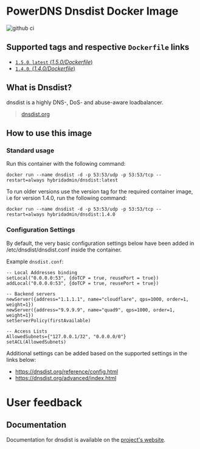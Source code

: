 # PowerDNS Dnsdist Docker Image

![github ci](https://github.com/hybridadmin/docker-dnsdist/workflows/ci/badge.svg?branch=main)

## Supported tags and respective `Dockerfile` links

- [`1.5.0`, `latest` (*1.5.0/Dockerfile*)](https://github.com/hybridadmin/docker-dnsdist/tree/main/1.5.0/Dockerfile)
- [`1.4.0`, (*1.4.0/Dockerfile*)](https://github.com/hybridadmin/docker-dnsdist/tree/main/1.4.0/Dockerfile)

## What is Dnsdist?

dnsdist is a highly DNS-, DoS- and abuse-aware loadbalancer.
> [dnsdist.org](https://dnsdist.org/)

## How to use this image

### Standard usage

Run this container with the following command:

```console
docker run --name dnsdist -d -p 53:53/udp -p 53:53/tcp --restart=always hybridadmin/dnsdist:latest
```

To run older versions use the version tag for the required container image, i.e for version 1.4.0, run the following command:

```console
docker run --name dnsdist -d -p 53:53/udp -p 53:53/tcp --restart=always hybridadmin/dnsdist:1.4.0
```


### Configuration Settings

By default, the very basic configuration settings below have been added in /etc/dnsdist/dnsdist.conf inside the container.

Example `dnsdist.conf`:
```
-- Local Addresses binding
setLocal("0.0.0.0:53", {doTCP = true, reusePort = true})
addLocal("0.0.0.0:53", {doTCP = true, reusePort = true})

-- Backend servers
newServer({address="1.1.1.1", name="cloudflare", qps=1000, order=1, weight=1})
newServer({address="9.9.9.9", name="quad9", qps=1000, order=1, weight=1})
setServerPolicy(firstAvailable)

-- Access Lists
AllowedSubnets={"127.0.0.1/32", "0.0.0.0/0"}
setACL(AllowedSubnets)
```

Additional settings can be added based on the supported settings in the links below:
* https://dnsdist.org/reference/config.html
* https://dnsdist.org/advanced/index.html



# User feedback

## Documentation

Documentation for dnsdist is available on the [project's website](https://dnsdist.org/index.html).
